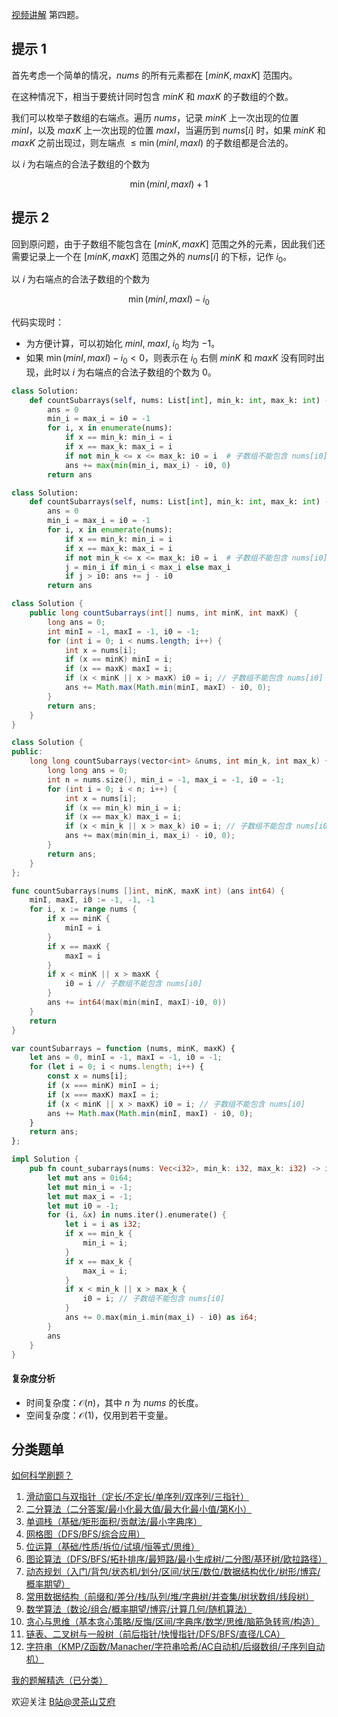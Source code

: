 [视频讲解](https://www.bilibili.com/video/BV1Ae4y1i7PM) 第四题。

## 提示 1

首先考虑一个简单的情况，$\textit{nums}$ 的所有元素都在 $[\textit{minK},\textit{maxK}]$ 范围内。

在这种情况下，相当于要统计同时包含 $\textit{minK}$ 和 $\textit{maxK}$ 的子数组的个数。

我们可以枚举子数组的右端点。遍历 $\textit{nums}$，记录 $\textit{minK}$ 上一次出现的位置 $\textit{minI}$，以及 $\textit{maxK}$ 上一次出现的位置 $\textit{maxI}$，当遍历到 $\textit{nums}[i]$ 时，如果
$\textit{minK}$ 和 $\textit{maxK}$ 之前出现过，则左端点 $\le\min(\textit{minI},\textit{maxI})$ 的子数组都是合法的。

以 $i$ 为右端点的合法子数组的个数为 

$$
\min(\textit{minI},\textit{maxI})+1
$$

## 提示 2

回到原问题，由于子数组不能包含在 $[\textit{minK},\textit{maxK}]$ 范围之外的元素，因此我们还需要记录上一个在 $[\textit{minK},\textit{maxK}]$ 范围之外的 $\textit{nums}[i]$ 的下标，记作 $i_0$。

以 $i$ 为右端点的合法子数组的个数为 

$$
\min(\textit{minI},\textit{maxI})-i_0
$$

代码实现时：

- 为方便计算，可以初始化 $\textit{minI},\ \textit{maxI},\ i_0$ 均为 $-1$。
- 如果 $\min(\textit{minI},\textit{maxI})-i_0 < 0$，则表示在 $i_0$ 右侧 $\textit{minK}$ 和 $\textit{maxK}$ 没有同时出现，此时以 $i$ 为右端点的合法子数组的个数为 $0$。

```py [sol-Python3]
class Solution:
    def countSubarrays(self, nums: List[int], min_k: int, max_k: int) -> int:
        ans = 0
        min_i = max_i = i0 = -1
        for i, x in enumerate(nums):
            if x == min_k: min_i = i
            if x == max_k: max_i = i
            if not min_k <= x <= max_k: i0 = i  # 子数组不能包含 nums[i0]
            ans += max(min(min_i, max_i) - i0, 0)
        return ans
```

```py [sol-Python3 写法二]
class Solution:
    def countSubarrays(self, nums: List[int], min_k: int, max_k: int) -> int:
        ans = 0
        min_i = max_i = i0 = -1
        for i, x in enumerate(nums):
            if x == min_k: min_i = i
            if x == max_k: max_i = i
            if not min_k <= x <= max_k: i0 = i  # 子数组不能包含 nums[i0]
            j = min_i if min_i < max_i else max_i
            if j > i0: ans += j - i0
        return ans
```

```java [sol-Java]
class Solution {
    public long countSubarrays(int[] nums, int minK, int maxK) {
        long ans = 0;
        int minI = -1, maxI = -1, i0 = -1;
        for (int i = 0; i < nums.length; i++) {
            int x = nums[i];
            if (x == minK) minI = i;
            if (x == maxK) maxI = i;
            if (x < minK || x > maxK) i0 = i; // 子数组不能包含 nums[i0]
            ans += Math.max(Math.min(minI, maxI) - i0, 0);
        }
        return ans;
    }
}
```

```cpp [sol-C++]
class Solution {
public:
    long long countSubarrays(vector<int> &nums, int min_k, int max_k) {
        long long ans = 0;
        int n = nums.size(), min_i = -1, max_i = -1, i0 = -1;
        for (int i = 0; i < n; i++) {
            int x = nums[i];
            if (x == min_k) min_i = i;
            if (x == max_k) max_i = i;
            if (x < min_k || x > max_k) i0 = i; // 子数组不能包含 nums[i0]
            ans += max(min(min_i, max_i) - i0, 0);
        }
        return ans;
    }
};
```

```go [sol-Go]
func countSubarrays(nums []int, minK, maxK int) (ans int64) {
	minI, maxI, i0 := -1, -1, -1
	for i, x := range nums {
		if x == minK {
			minI = i
		}
		if x == maxK {
			maxI = i
		}
		if x < minK || x > maxK {
			i0 = i // 子数组不能包含 nums[i0]
		}
		ans += int64(max(min(minI, maxI)-i0, 0))
	}
	return
}
```

```js [sol-JavaScript]
var countSubarrays = function (nums, minK, maxK) {
    let ans = 0, minI = -1, maxI = -1, i0 = -1;
    for (let i = 0; i < nums.length; i++) {
        const x = nums[i];
        if (x === minK) minI = i;
        if (x === maxK) maxI = i;
        if (x < minK || x > maxK) i0 = i; // 子数组不能包含 nums[i0]
        ans += Math.max(Math.min(minI, maxI) - i0, 0);
    }
    return ans;
};
```

```rust [sol-Rust]
impl Solution {
    pub fn count_subarrays(nums: Vec<i32>, min_k: i32, max_k: i32) -> i64 {
        let mut ans = 0i64;
        let mut min_i = -1;
        let mut max_i = -1;
        let mut i0 = -1;
        for (i, &x) in nums.iter().enumerate() {
            let i = i as i32;
            if x == min_k {
                min_i = i;
            }
            if x == max_k {
                max_i = i;
            }
            if x < min_k || x > max_k {
                i0 = i; // 子数组不能包含 nums[i0]
            }
            ans += 0.max(min_i.min(max_i) - i0) as i64;
        }
        ans
    }
}
```

#### 复杂度分析

- 时间复杂度：$\mathcal{O}(n)$，其中 $n$ 为 $\textit{nums}$ 的长度。
- 空间复杂度：$\mathcal{O}(1)$，仅用到若干变量。

## 分类题单

[如何科学刷题？](https://leetcode.cn/circle/discuss/RvFUtj/)

1. [滑动窗口与双指针（定长/不定长/单序列/双序列/三指针）](https://leetcode.cn/circle/discuss/0viNMK/)
2. [二分算法（二分答案/最小化最大值/最大化最小值/第K小）](https://leetcode.cn/circle/discuss/SqopEo/)
3. [单调栈（基础/矩形面积/贡献法/最小字典序）](https://leetcode.cn/circle/discuss/9oZFK9/)
4. [网格图（DFS/BFS/综合应用）](https://leetcode.cn/circle/discuss/YiXPXW/)
5. [位运算（基础/性质/拆位/试填/恒等式/思维）](https://leetcode.cn/circle/discuss/dHn9Vk/)
6. [图论算法（DFS/BFS/拓扑排序/最短路/最小生成树/二分图/基环树/欧拉路径）](https://leetcode.cn/circle/discuss/01LUak/)
7. [动态规划（入门/背包/状态机/划分/区间/状压/数位/数据结构优化/树形/博弈/概率期望）](https://leetcode.cn/circle/discuss/tXLS3i/)
8. [常用数据结构（前缀和/差分/栈/队列/堆/字典树/并查集/树状数组/线段树）](https://leetcode.cn/circle/discuss/mOr1u6/)
9. [数学算法（数论/组合/概率期望/博弈/计算几何/随机算法）](https://leetcode.cn/circle/discuss/IYT3ss/)
10. [贪心与思维（基本贪心策略/反悔/区间/字典序/数学/思维/脑筋急转弯/构造）](https://leetcode.cn/circle/discuss/g6KTKL/)
11. [链表、二叉树与一般树（前后指针/快慢指针/DFS/BFS/直径/LCA）](https://leetcode.cn/circle/discuss/K0n2gO/)
12. [字符串（KMP/Z函数/Manacher/字符串哈希/AC自动机/后缀数组/子序列自动机）](https://leetcode.cn/circle/discuss/SJFwQI/)

[我的题解精选（已分类）](https://github.com/EndlessCheng/codeforces-go/blob/master/leetcode/SOLUTIONS.md)

欢迎关注 [B站@灵茶山艾府](https://space.bilibili.com/206214)

